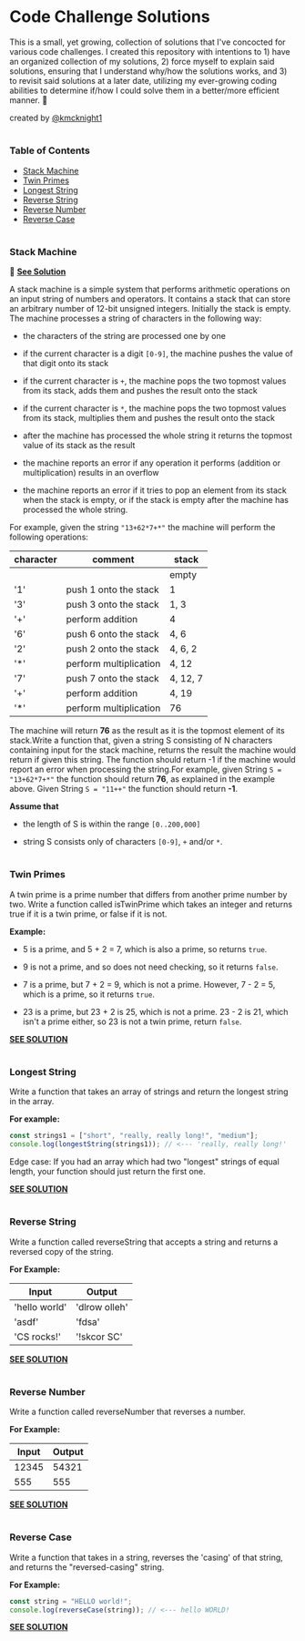 # Code Challenge Solutions

This is a small, yet growing, collection of solutions that I've concocted for various code challenges. I created this repository with intentions to 1) have an organized collection of my solutions, 2) force myself to explain said solutions, ensuring that I understand why/how the solutions works, and 3) to revisit said solutions at a later date, utilizing my ever-growing coding abilities to determine if/how I could solve them in a better/more efficient manner. :dancer:

created by [@kmcknight1](https://github.com/kmcknight1)

#

### Table of Contents

- [Stack Machine](#stack-machine)
- [Twin Primes](#twin-primes)
- [Longest String](#longest-string)
- [Reverse String](#reverse-string)
- [Reverse Number](#reverse-number)
- [Reverse Case](#reverse-case)

#

### Stack Machine

:eyes: [**See Solution**](https://github.com/kmcknight1/ChallengeSolutions/blob/master/My%20Solutions/stackMachine.js)

A stack machine is a simple system that performs arithmetic operations on an input string of numbers and operators. It contains a stack that can store an arbitrary number of 12-bit unsigned integers. Initially the stack is empty. The machine processes a string of characters in the following way:

- the characters of the string are processed one by one

- if the current character is a digit `[0-9]`, the machine pushes the value of that digit onto its stack

- if the current character is `+`, the machine pops the two topmost values from its stack, adds them and pushes the result onto the stack

- if the current character is `*`, the machine pops the two topmost values from its stack, multiplies them and pushes the result onto the stack

- after the machine has processed the whole string it returns the topmost value of its stack as the result

- the machine reports an error if any operation it performs (addition or multiplication) results in an overflow

- the machine reports an error if it tries to pop an element from its stack when the stack is empty, or if the stack is empty after the machine has processed the whole string.

For example, given the string `"13+62*7+*"` the machine will perform the following operations:

| character | comment                | stack    |
| --------- | ---------------------- | -------- |
|           |                        | empty    |
| '1'       | push 1 onto the stack  | 1        |
| '3'       | push 3 onto the stack  | 1, 3     |
| '+'       | perform addition       | 4        |
| '6'       | push 6 onto the stack  | 4, 6     |
| '2'       | push 2 onto the stack  | 4, 6, 2  |
| '\*'      | perform multiplication | 4, 12    |
| '7'       | push 7 onto the stack  | 4, 12, 7 |
| '+'       | perform addition       | 4, 19    |
| '\*'      | perform multiplication | 76       |

The machine will return **76** as the result as it is the topmost element of its stack.Write a function that, given a string S consisting of N characters containing input for the stack machine, returns the result the machine would return if given this string. The function should return -1 if the machine would report an error when processing the string.For example, given String `S = "13+62*7+*"` the function should return **76**, as explained in the example above. Given String `S = "11++"` the function should return **-1**.

**Assume that**

- the length of S is within the range `[0..200,000]`

- string S consists only of characters `[0-9]`, `+` and/or `*`.

#

### Twin Primes

A twin prime is a prime number that differs from another prime number by two. Write a function called isTwinPrime which takes an integer and returns true if it is a twin prime, or false if it is not.

**Example:**

- 5 is a prime, and 5 + 2 = 7, which is also a prime, so returns `true`.

- 9 is not a prime, and so does not need checking, so it returns `false`.

- 7 is a prime, but 7 + 2 = 9, which is not a prime. However, 7 - 2 = 5, which is a prime, so it returns `true`.

- 23 is a prime, but 23 + 2 is 25, which is not a prime. 23 - 2 is 21, which isn't a prime either, so 23 is not a twin prime, return `false`.

[**SEE SOLUTION**](https://github.com/kmcknight1/ChallengeSolutions/blob/master/My%20Solutions/twinPrimes.js)

#

### Longest String

Write a function that takes an array of strings and return the longest string in the array.

**For example:**

```javascript
const strings1 = ["short", "really, really long!", "medium"];
console.log(longestString(strings1)); // <--- 'really, really long!'
```

Edge case: If you had an array which had two "longest" strings of equal length, your function should just return the first one.

[**SEE SOLUTION**](https://github.com/kmcknight1/ChallengeSolutions/blob/master/My%20Solutions/longestString.js)

#

### Reverse String

Write a function called reverseString that accepts a string and returns a reversed copy of the string.

**For Example:**

| Input         | Output        |
| ------------- | ------------- |
| 'hello world' | 'dlrow olleh' |
| 'asdf'        | 'fdsa'        |
| 'CS rocks!'   | '!skcor SC'   |

[**SEE SOLUTION**](https://github.com/kmcknight1/ChallengeSolutions/blob/master/My%20Solutions/reverseString.js)

#

### Reverse Number

Write a function called reverseNumber that reverses a number.

**For Example:**

| Input | Output |
| ----- | ------ |
| 12345 | 54321  |
| 555   | 555    |

[**SEE SOLUTION**](https://github.com/kmcknight1/ChallengeSolutions/blob/master/My%20Solutions/reverseNumber.js)

#

### Reverse Case

Write a function that takes in a string, reverses the 'casing' of that string, and returns the "reversed-casing" string.

**For Example:**

```javascript
const string = "HELLO world!";
console.log(reverseCase(string)); // <--- hello WORLD!
```

[**SEE SOLUTION**](https://github.com/kmcknight1/ChallengeSolutions/blob/master/My%20Solutions/reverseCase.js)
